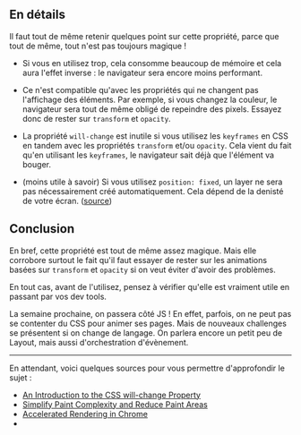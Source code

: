 ## En détails

Il faut tout de même retenir quelques point sur cette propriété, parce que tout de même, tout n'est pas toujours magique&nbsp;!

* Si vous en utilisez trop, cela consomme beaucoup de mémoire et cela aura l'effet inverse : le navigateur sera encore moins performant.

* Ce n'est compatible qu'avec les propriétés qui ne changent pas l'affichage des éléments. Par exemple, si vous changez la couleur, le navigateur sera tout de même obligé de repeindre des pixels. Essayez donc de rester sur `transform` et `opacity`.

* La propriété `will-change` est inutile si vous utilisez les `keyframes` en CSS en tandem avec les propriétés `transform` et/ou `opacity`. Cela vient du fait qu'en utilisant les `keyframes`, le navigateur sait déjà que l'élément va bouger.

* (moins utile à savoir) Si vous utilisez `position: fixed`, un layer ne sera pas nécessairement créé automatiquement. Cela dépend de la denisté de votre écran. ([source](https://developers.google.com/web/fundamentals/performance/rendering/simplify-paint-complexity-and-reduce-paint-areas#reduce_paint_areas))

## Conclusion

En bref, cette propriété est tout de même assez magique. Mais elle corrobore surtout le fait qu'il faut essayer de rester sur les animations basées sur `transform` et `opacity` si on veut éviter d'avoir des problèmes.

En tout cas, avant de l'utilisez, pensez à vérifier qu'elle est vraiment utile en passant par vos dev tools.

La semaine prochaine, on passera côté JS&nbsp;! En effet, parfois, on ne peut pas se contenter du CSS pour animer ses pages. Mais de nouveaux challenges se présentent si on change de langage. On parlera encore un petit peu de Layout, mais aussi d'orchestration d'évènement.

----

En attendant, voici quelques sources pour vous permettre d'approfondir le sujet&nbsp;:

* [An Introduction to the CSS will-change Property](https://www.sitepoint.com/introduction-css-will-change-property/)
* [Simplify Paint Complexity and Reduce Paint Areas](https://developers.google.com/web/fundamentals/performance/rendering/simplify-paint-complexity-and-reduce-paint-areas)
* [Accelerated Rendering in Chrome](https://www.html5rocks.com/en/tutorials/speed/layers/)
* [](https://www.maxlaumeister.com/blog/css-will-change-property-a-performance-case-study/)

